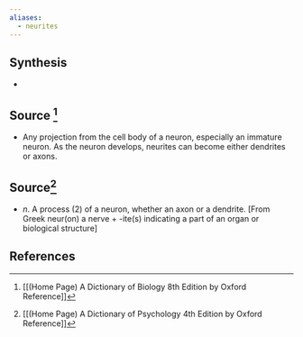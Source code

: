 ```yaml
---
aliases:
  - neurites
---
```

## Synthesis
- 
## Source [^1]
- Any projection from the cell body of a neuron, especially an immature neuron. As the neuron develops, neurites can become either dendrites or axons.
## Source[^2]
- $n$. A process (2) of a neuron, whether an axon or a dendrite. \[From Greek neur(on) a nerve + -ite(s) indicating a part of an organ or biological structure]
## References

[^1]: [[(Home Page) A Dictionary of Biology 8th Edition by Oxford Reference]]
[^2]: [[(Home Page) A Dictionary of Psychology 4th Edition by Oxford Reference]]